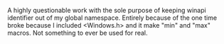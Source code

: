 
A highly questionable work with the sole purpose of keeping winapi identifier out of my global namespace.
Entirely because of the one time <numeric-limits> broke because I included <Windows.h> and it make "min" and "max" macros.
Not something to ever be used for real.
